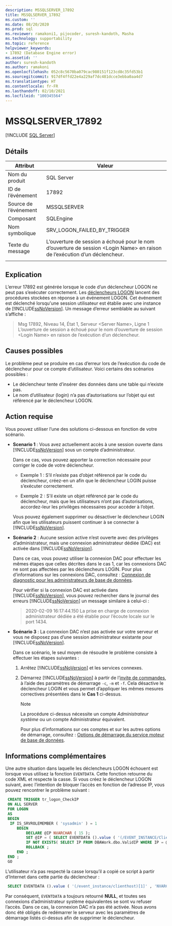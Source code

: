 ```yaml
---
description: MSSQLSERVER_17892
title: MSSQLSERVER_17892
ms.custom: ''
ms.date: 08/20/2020
ms.prod: sql
ms.reviewer: ramakoni1, pijocoder, suresh-kandoth, Masha
ms.technology: supportability
ms.topic: reference
helpviewer_keywords:
- 17892 (Database Engine error)
ms.assetid: ''
author: suresh-kandoth
ms.author: ramakoni
ms.openlocfilehash: 052c8c5670ba079cac980151f123cd8c35fd53b1
ms.sourcegitcommit: 917df4ffd22e4a229af7dc481dcce3ebba0aa4d7
ms.translationtype: HT
ms.contentlocale: fr-FR
ms.lasthandoff: 02/10/2021
ms.locfileid: "100345564"
---
```

# <a name="mssqlserver_17892"></a>MSSQLSERVER_17892
 [!INCLUDE [SQL Server](../../includes/applies-to-version/sqlserver.md)]

## <a name="details"></a>Détails

|Attribut|Valeur|
|---|---|
|Nom du produit|SQL Server|
|ID de l’événement|17892|
|Source de l’événement|MSSQLSERVER|
|Composant|SQLEngine|
|Nom symbolique|SRV_LOGON_FAILED_BY_TRIGGER|
|Texte du message|L’ouverture de session a échoué pour le nom d’ouverture de session \<Login Name> en raison de l’exécution d’un déclencheur.|
||

## <a name="explanation"></a>Explication

L’erreur 17892 est générée lorsque le code d’un déclencheur LOGON ne peut pas s’exécuter correctement. Les [déclencheurs LOGON](../triggers/logon-triggers.md) lancent des procédures stockées en réponse à un événement LOGON. Cet événement est déclenché lorsqu'une session utilisateur est établie avec une instance de [!INCLUDE[ssNoVersion](../../includes/ssnoversion-md.md)]. Un message d’erreur semblable au suivant s’affiche :

> Msg 17892, Niveau 14, État 1, Serveur \<Server Name>, Ligne 1  
L’ouverture de session a échoué pour le nom d’ouverture de session \<Login Name> en raison de l’exécution d’un déclencheur.

## <a name="possible-causes"></a>Causes possibles

Le problème peut se produire en cas d’erreur lors de l’exécution du code de déclencheur pour ce compte d’utilisateur. Voici certains des scénarios possibles :

- Le déclencheur tente d’insérer des données dans une table qui n’existe pas.
- Le nom d’utilisateur (login) n’a pas d’autorisations sur l’objet qui est référencé par le déclencheur LOGON.

## <a name="user-action"></a>Action requise

Vous pouvez utiliser l’une des solutions ci-dessous en fonction de votre scénario.

- **Scenario 1** : Vous avez actuellement accès à une session ouverte dans [!INCLUDE[ssNoVersion](../../includes/ssnoversion-md.md)] sous un compte d’administrateur.

  Dans ce cas, vous pouvez apporter la correction nécessaire pour corriger le code de votre déclencheur.

  - Exemple 1 : S’il n’existe pas d’objet référencé par le code du déclencheur, créez-en un afin que le déclencheur LOGIN puisse s’exécuter correctement.

  - Exemple 2 : S’il existe un objet référencé par le code du déclencheur, mais que les utilisateurs n’ont pas d’autorisations, accordez-leur les privilèges nécessaires pour accéder à l’objet.  
  
  Vous pouvez également supprimer ou désactiver le déclencheur LOGIN afin que les utilisateurs puissent continuer à se connecter à [!INCLUDE[ssNoVersion](../../includes/ssnoversion-md.md)].  

- **Scénario 2** : Aucune session active n’est ouverte avec des privilèges d’administrateur, mais une connexion administrateur dédiée (DAC) est activée dans [!INCLUDE[ssNoVersion](../../includes/ssnoversion-md.md)].

    Dans ce cas, vous pouvez utiliser la connexion DAC pour effectuer les mêmes étapes que celles décrites dans le cas 1, car les connexions DAC ne sont pas affectées par les déclencheurs LOGIN. Pour plus d’informations sur les connexions DAC, consultez : [Connexion de diagnostic pour les administrateurs de base de données](../../database-engine/configure-windows/diagnostic-connection-for-database-administrators.md).

    Pour vérifier si la connexion DAC est activée dans [!INCLUDE[ssNoVersion](../../includes/ssnoversion-md.md)], vous pouvez rechercher dans le journal des erreurs [!INCLUDE[ssNoVersion](../../includes/ssnoversion-md.md)] un message similaire à celui-ci :

    > 2020-02-09 16:17:44.150 La prise en charge de connexion administrateur dédiée a été établie pour l’écoute locale sur le port 1434.  

- **Scénario 3** : La connexion DAC n’est pas activée sur votre serveur et vous ne disposez pas d’une session administrateur existante pour [!INCLUDE[ssNoVersion](../../includes/ssnoversion-md.md)].

    Dans ce scénario, le seul moyen de résoudre le problème consiste à effectuer les étapes suivantes :
  
    1. Arrêtez [!INCLUDE[ssNoVersion](../../includes/ssnoversion-md.md)] et les services connexes.
    2. Démarrez [!INCLUDE[ssNoVersion](../../includes/ssnoversion-md.md)] à partir de l’[invite de commandes](/previous-versions/sql/sql-server-2008-r2/ms180965(v=sql.105)), à l’aide des paramètres de démarrage `-c`, `-m` et `-f`. Cela désactive le déclencheur LOGIN et vous permet d’appliquer les mêmes mesures correctives présentées dans le **Cas 1** ci-dessus.
  
        > [!NOTE]
        > La procédure ci-dessus nécessite un compte *Administrateur système* ou un compte Administrateur équivalent.
  
         Pour plus d’informations sur ces comptes et sur les autres options de démarrage, consultez : [Options de démarrage du service moteur de base de données](../../database-engine/configure-windows/database-engine-service-startup-options.md).

## <a name="more-information"></a>Informations complémentaires

Une autre situation dans laquelle les déclencheurs LOGON échouent est lorsque vous utilisez la fonction `EVENTDATA`. Cette fonction retourne du code XML et respecte la casse.  Si vous créez le déclencheur LOGON suivant, avec l’intention de bloquer l’accès en fonction de l’adresse IP, vous pouvez rencontrer le problème suivant :

``` sql
 CREATE TRIGGER tr_logon_CheckIP  
 ON ALL SERVER  
 FOR LOGON  
 AS
 BEGIN
  IF IS_SRVROLEMEMBER ( 'sysadmin' ) = 1  
     BEGIN
         DECLARE @IP NVARCHAR ( 15 );  
         SET @IP = ( SELECT EVENTDATA ().value ( '(/EVENT_INSTANCE/ClientHost)[1]' , 'NVARCHAR(15)' ));  
         IF NOT EXISTS( SELECT IP FROM DBAWork.dbo.ValidIP WHERE IP = @IP )  
         ROLLBACK ;  
     END ;  
 END ;  
 GO
```

L’utilisateur n’a pas respecté la casse lorsqu’il a copié ce script à partir d’Internet dans cette partie du déclencheur :

```sql
 SELECT EVENTDATA ().value ( '(/event_instance/clienthost)[1]' , 'NVARCHAR(15)' ));  
```

Par conséquent, `EVENTDATA` a toujours retourné **NULL**, et toutes ses connexions d’administrateur système équivalentes se sont vu refuser l’accès. Dans ce cas, la connexion DAC n’a pas été activée. Nous avons donc été obligés de redémarrer le serveur avec les paramètres de démarrage listés ci-dessus afin de supprimer le déclencheur.
